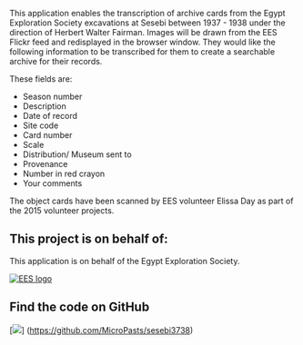 This application enables the transcription of archive cards from the Egypt Exploration Society excavations at Sesebi 
between 1937 - 1938 under the direction of Herbert Walter Fairman. Images will be drawn from the EES Flickr feed and 
redisplayed in the browser window. They would like the following information to be transcribed for them to create a 
searchable archive for their records. 

These fields are:

* Season number
* Description
* Date of record
* Site code
* Card number
* Scale
* Distribution/ Museum sent to
* Provenance
* Number in red crayon
* Your comments

The object cards have been scanned by EES volunteer Elissa Day as part of the 2015 volunteer projects.

## This project is on behalf of:

This application is on behalf of the Egypt Exploration Society.

[![EES logo](http://www.ees.ac.uk/images/logo.gif)](http://www.ees.ac.uk)

## Find the code on GitHub

[![](https://micropasts-other.s3.amazonaws.com/other/github_logo.png)]
(https://github.com/MicroPasts/sesebi3738)